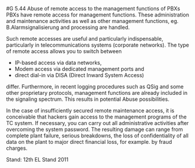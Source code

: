 #G 5.44 Abuse of remote access to the management functions of PBXs
PBXs have remote access for management functions. These administration and maintenance activities as well as other management functions, eg. B.Alarmsignalisierung and processing are handled.

Such remote accesses are useful and particularly indispensable, particularly in telecommunications systems (corporate networks). The type of remote access allows you to switch between

* IP-based access via data networks,
* Modem access via dedicated management ports and
* direct dial-in via DISA (Direct Inward System Access)


differ. Furthermore, in recent logging procedures such as QSig and some other proprietary protocols, management functions are already included in the signaling spectrum. This results in potential Abuse possibilities.

In the case of insufficiently secured remote maintenance access, it is conceivable that hackers gain access to the management programs of the TC system. If necessary, you can carry out all administrative activities after overcoming the system password. The resulting damage can range from complete plant failure, serious breakdowns, the loss of confidentiality of all data on the plant to major direct financial loss, for example. by fraud charges.

Stand: 12th EL Stand 2011



